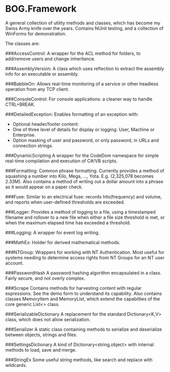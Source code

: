 # BOG.Framework
A general collection of utility methods and classes, which has become my Swiss Army knife over the years.
Contains NUnit testing, and a collection of WinForms for demonstration.

The classes are:

###AccessControl:
  A wrapper for the ACL method for folders, to add/remove users and change inheritance.
  
###AssemblyVersion:
  A class which uses reflection to extract the assembly info for an executable or assembly.

###BabbleOn:
  Allows real-time monitoring of a service or other headless operation from any TCP client.

###ConsoleControl:
  For console applications: a cleaner way to handle CTRL+BREAK.

###DetailedException:
  Enables formatting of an exception with:
  - Optional header/footer content:
  - One of three level of details for display or logging: User, Machine or Enterprise.
  - Option masking of user and password, or only password, in URLs and connection strings.
  
###DynamicScripting
  A wrapper for the CodeDom namespace for simple real-time compilation and execution of C#/VB scripts.

###Formatting:
  Common phrase formatting. Currently provides a method of squashing a number into Kilo, Mega, ..., Yota.
  E.g.  (2,325,078 becomes 2.33M).  Also contains a method of writing out a dollar amount into a phrase
  as it would appear on a paper check.

###Fuse:
  Similar to an electrical fuse: records hits(frequency) and volume, and reports when 
  user-defined thresholds are exceeded.

###Logger:
  Provides a method of logging to a file, using a timestamped filename and rollover to a new file when 
  either a file size threshold is met, or when the maximum elapsed time has exceeded a threshold.

###Logging:
  A wrapper for event log writing.

###MathEx:
  Holder for derived mathematical methods.
  
###NTGroup:
  Wrappers for working with NT Authentication.  Most useful for systems needing to determine access rights
  from NT Groups for an NT user account.
  
###PasswordHash
  A password hashing algorithm encapsulated in a class.  Fairly secure, and not overly complex.
  
###Scrape
  Contains methods for harvesting content with regular expressions.  See the demo form to understand its
  capability.  Also contains classes MemoryItem and MemoryList, which extend the capabilties of the core
  generic List<> class.

###SerializableDictionary
  A replacement for the standard Dictionary<K,V> class, which does not allow serialization.
  
###Serializer
  A static class containing methods to serialize and deserialize between objects, strings and files.
  
###SettingsDictionary
  A kind of Dictionary<string,object> with internal methods to load, save and merge.
  
###StringEx
  Some useful string methods, like search and replace with wildcards.
  

  
